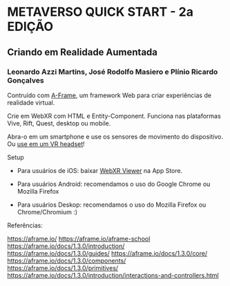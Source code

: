 # METAVERSO QUICK START - 2a EDIÇÃO

## Criando em Realidade Aumentada

### Leonardo Azzi Martins, José Rodolfo Masiero e Plínio Ricardo Gonçalves

Contruído com [A-Frame](https://aframe.io), um framework Web para criar experiências de realidade virtual.

Crie em WebXR com HTML e Entity-Component. Funciona nas plataformas Vive, Rift, Quest, desktop ou mobile.

Abra-o em um smartphone e use os sensores de movimento do dispositivo. Ou [use em um VR headset](https://aframe.io/docs/0.8.0/introduction/vr-headsets-and-webvr-browsers.html)!

Setup

- Para usuários de iOS: baixar [WebXR Viewer](https://apps.apple.com/us/app/webxr-viewer/id1295998056) na App Store.
  
- Para usuários Android: recomendamos o uso do Google Chrome ou Mozilla Firefox
- Para usuários Deskop: recomendamos o uso do Mozilla Firefox ou Chrome/Chromium :)


Referências:

https://aframe.io/
https://aframe.io/aframe-school
https://aframe.io/docs/1.3.0/introduction/
https://aframe.io/docs/1.3.0/guides/
https://aframe.io/docs/1.3.0/core/
https://aframe.io/docs/1.3.0/components/
https://aframe.io/docs/1.3.0/primitives/
https://aframe.io/docs/1.3.0/introduction/interactions-and-controllers.html

